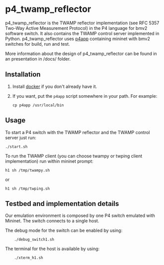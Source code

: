 p4_twamp_reflector
=============

p4_twamp_reflector is the TWAMP reflector implementation (see RFC 5357 Two-Way Active Measurement Protocol) in the P4 language for bmv2 software switch. It also contains the TWAMP control server implemented in Python. 
p4_twamp_reflector uses [p4app](https://github.com/p4lang/p4app) containing mininet with bmv2 switches for build, run and test. 

More information about the design of p4_twamp_reflector can be found in an presentation in /docs/ folder.

Installation
------------

1. Install [docker](https://docs.docker.com/engine/installation/) if you don't
   already have it.

2. If you want, put the `p4app` script somewhere in your path. For example:

    ```
    cp p4app /usr/local/bin
    ```

Usage
-----

To start a P4 switch with the TWAMP reflector and the TWAMP control server just run:

```
./start.sh
```

To run the TWAMP client (you can choose twampy or twping client implementation) run within mininet prompt:

```
h1 sh /tmp/twampy.sh
```
or

```
h1 sh /tmp/twping.sh
```

Testbed and implementation details
----------------------------------
Our emulation environment is composed by one P4 switch emulated with Mininet. The switch connects to a single host.

The debug mode for the switch can be enabled by using:

``` 
    ./debug_switch1.sh
```    

The  terminal for the host is available by using:

``` 
    ./xterm_h1.sh
```    
